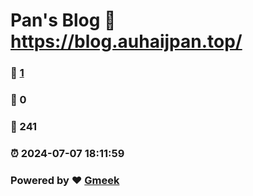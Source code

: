 # Pan's Blog :link: https://blog.auhaijpan.top/ 
### :page_facing_up: [1](https://blog.auhaijpan.top//tag.html) 
### :speech_balloon: 0 
### :hibiscus: 241 
### :alarm_clock: 2024-07-07 18:11:59 
### Powered by :heart: [Gmeek](https://github.com/Meekdai/Gmeek)
